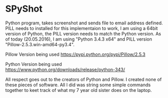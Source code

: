 # SPyShot
Python program, takes screenshot and sends file to email address defined.
PILL needs to installed for this implementaion to work, I am using a 64bit version of Python, the PILL version needs to match the Python version. As of today (20.05.2016), I am using "Python 3.4.3 x64" and PILL version "Pillow-2.5.3.win-amd64-py3.4".

Pillow Version being used 
https://pypi.python.org/pypi/Pillow/2.5.3

Python Version being used
https://www.python.org/downloads/release/python-343/

All respect goes out to the creators of Python and Pillow. I created none of these pieces of software. All I did was string some simple commands together to keet track of what my 7 year old sister does on the laptop.
